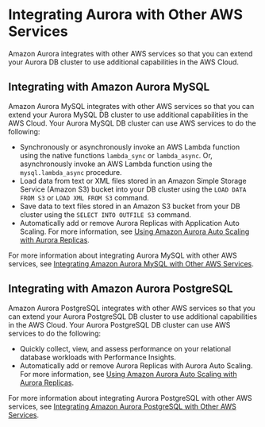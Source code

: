 # Integrating Aurora with Other AWS Services<a name="Aurora.Integrating"></a>

Amazon Aurora integrates with other AWS services so that you can extend your Aurora DB cluster to use additional capabilities in the AWS Cloud\. 

## Integrating with Amazon Aurora MySQL<a name="Aurora.Integrating.AuroraMySQL"></a>

Amazon Aurora MySQL integrates with other AWS services so that you can extend your Aurora MySQL DB cluster to use additional capabilities in the AWS Cloud\. Your Aurora MySQL DB cluster can use AWS services to do the following:
+ Synchronously or asynchronously invoke an AWS Lambda function using the native functions `lambda_sync` or `lambda_async`\. Or, asynchronously invoke an AWS Lambda function using the `mysql.lambda_async` procedure\.
+ Load data from text or XML files stored in an Amazon Simple Storage Service \(Amazon S3\) bucket into your DB cluster using the `LOAD DATA FROM S3` or `LOAD XML FROM S3` command\.
+ Save data to text files stored in an Amazon S3 bucket from your DB cluster using the `SELECT INTO OUTFILE S3` command\.
+ Automatically add or remove Aurora Replicas with Application Auto Scaling\. For more information, see [Using Amazon Aurora Auto Scaling with Aurora Replicas](Aurora.Integrating.AutoScaling.md)\.

For more information about integrating Aurora MySQL with other AWS services, see [Integrating Amazon Aurora MySQL with Other AWS Services](AuroraMySQL.Integrating.md)\.

## Integrating with Amazon Aurora PostgreSQL<a name="Aurora.Integrating.AuroraPostgreSQL"></a>

Amazon Aurora PostgreSQL integrates with other AWS services so that you can extend your Aurora PostgreSQL DB cluster to use additional capabilities in the AWS Cloud\. Your Aurora PostgreSQL DB cluster can use AWS services to do the following:
+ Quickly collect, view, and assess performance on your relational database workloads with Performance Insights\.
+ Automatically add or remove Aurora Replicas with Aurora Auto Scaling\. For more information, see [Using Amazon Aurora Auto Scaling with Aurora Replicas](Aurora.Integrating.AutoScaling.md)\.

For more information about integrating Aurora PostgreSQL with other AWS services, see [Integrating Amazon Aurora PostgreSQL with Other AWS Services](AuroraPostgreSQL.Integrating.md)\.